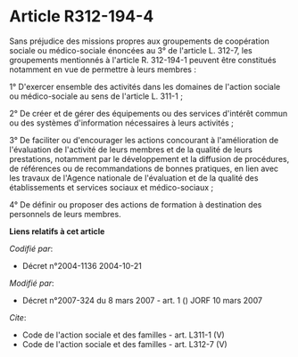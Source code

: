 # Article R312-194-4

Sans préjudice des missions propres aux groupements de coopération sociale ou médico-sociale énoncées au 3° de l'article L.
312-7, les groupements mentionnés à l'article R. 312-194-1 peuvent être constitués notamment en vue de permettre à leurs
membres : 

1° D'exercer ensemble des activités dans les domaines de l'action sociale ou médico-sociale au sens de l'article L. 311-1 ; 

2° De créer et de gérer des équipements ou des services d'intérêt commun ou des systèmes d'information nécessaires à leurs
activités ; 

3° De faciliter ou d'encourager les actions concourant à l'amélioration de l'évaluation de l'activité de leurs membres et de
la qualité de leurs prestations, notamment par le développement et la diffusion de procédures, de références ou de
recommandations de bonnes pratiques, en lien avec les travaux de l'Agence nationale de l'évaluation et de la qualité des
établissements et services sociaux et médico-sociaux ; 

4° De définir ou proposer des actions de formation à destination des personnels de leurs membres.

**Liens relatifs à cet article**

_Codifié par_:

  - Décret n°2004-1136 2004-10-21

_Modifié par_:

  - Décret n°2007-324 du 8 mars 2007 - art. 1 () JORF 10 mars 2007

_Cite_:

  - Code de l'action sociale et des familles - art. L311-1 (V)
  - Code de l'action sociale et des familles - art. L312-7 (V)
